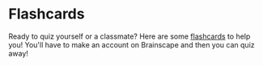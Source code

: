 # Flashcards

Ready to quiz yourself or a classmate? Here are some [flashcards](https://www.brainscape.com/p/3D2GQ-LH-9NWSJ) to help you! You'll have to make an account on Brainscape and then you can quiz away! 

